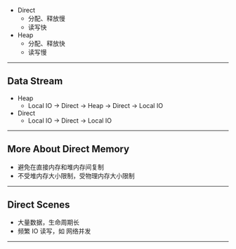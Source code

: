 * Direct
    * 分配、释放慢
    * 读写快
* Heap
    * 分配、释放快
    * 读写慢

---

## Data Stream

* Heap
    * Local IO -> Direct -> Heap -> Direct -> Local IO
* Direct
    * Local IO -> Direct -> Local IO    

---

## More About Direct Memory

* 避免在直接内存和堆内存间复制
* 不受堆内存大小限制，受物理内存大小限制

---

## Direct Scenes

* 大量数据，生命周期长
* 频繁 IO 读写，如 网络并发

---
